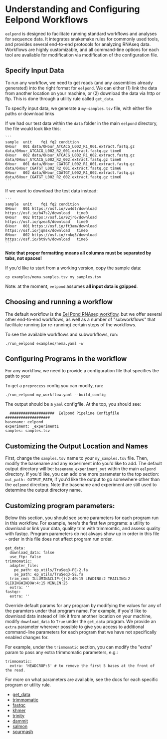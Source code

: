 # Understanding and Configuring Eelpond Workflows

`eelpond` is designed to facilitate running standard workflows and analyses for sequence data. It integrates snakemake rules for commonly used tools, and provides several end-to-end protocols for analyzing RNAseq data. Workflows are highly customizable, and all command-line options for each tool are available for modification via modification of the configuration file.

## Specify Input Data

To run any workflow, we need to get reads (and any assemblies already generated) into the right format for `eelpond`. We can either (1) link the data from another location on your machine, or (2) download the data via http or ftp. This is done through a utility rule called `get_data`.

To specify input data, we generate a `my-samples.tsv` file, with either file paths or download links

If we had our test data within the `data` folder in the main `eelpond` directory, the file would look like this:

    ```
    sample  unit    fq1 fq2 condition
    0Hour   001 data/0Hour_ATCACG_L002_R1_001.extract.fastq.gz data/0Hour_ATCACG_L002_R2_001.extract.fastq.gz time0
    0Hour   002 data/0Hour_ATCACG_L002_R1_002.extract.fastq.gz data/0Hour_ATCACG_L002_R2_002.extract.fastq.gz time0
    6Hour   001 data/6Hour_CGATGT_L002_R1_001.extract.fastq.gz data/6Hour_CGATGT_L002_R2_001.extract.fastq.gz time6
    6Hour   002 data/6Hour_CGATGT_L002_R1_002.extract.fastq.gz data/6Hour_CGATGT_L002_R2_002.extract.fastq.gz time6
    ```

If we want to download the test data instead:

    ```
    sample  unit    fq1 fq2 condition
    0Hour   001 https://osf.io/vw4dt/download   https://osf.io/b47s2/download   time0
    0Hour   002 https://osf.io/92jr6/download   https://osf.io/qzea8/download   time0
    6Hour   001 https://osf.io/ft3am/download   https://osf.io/jqmsx/download   time6
    6Hour   002 https://osf.io/rnkq3/download   https://osf.io/bt9vh/download   time6
    ```

**Note that proper formatting means all columns must be separated by tabs, not spaces!**

If you'd like to start from a working version, copy the sample data:

```
cp examples/nema.samples.tsv my_samples.tsv
```

Note: at the moment, `eelpond` assumes **all input data is gzipped**.

## Choosing and running a workflow

The default workflow is the [Eel Pond RNAseq workflow](eel_pond_workflow.md), but we offer several other end-to-end workflows, as well as a number of "subworkflows" that facilitate running (or re-running) certain steps of the workflows. 

To see the available workflows and subworkflows, run:
```
./run_eelpond examples/nema.yaml -w 
```

## Configuring Programs in the workflow

For any workflow, we need to provide a configuration file that specifies the path to your 

To get a `preprocess` config you can modify, run:

```
./run_eelpond my_workflow.yaml --build_config
```

The output should be a `yaml` configfile. At the top, you should see:

```
  ####################  Eelpond Pipeline Configfile  ####################
basename: eelpond
experiment: _experiment1
samples: samples.tsv
```

## Customizing the Output Location and Names

First, change the `samples.tsv` name to your `my_samples.tsv` file. Then, modify the basename and any experiment info you'd like to add. The default output directory will be: `basename_experiment_out` within the main `eelpond` directory. If you'd like, you can add one more parameter to the top section: `out_path: OUTPUT_PATH`, if you'd like the output to go somewhere other than the `eelpond` directory. Note the basename and experiment are still used to determine the output directory name.


## Customizing program parameters:

Below this section, you should see some parameters for each program run in this workflow. For example, here's the first few programs: a utility to download or link your data, quality trim with trimmomtic, and assess quality with fastqc. Program parameters do not always show up in order in this file - order in this file does not affect program run order.

```
get_data:
  download_data: false
  use_ftp: false
trimmomatic:
  adapter_file:
    pe_path: ep_utils/TruSeq3-PE-2.fa
    se_path: ep_utils/TruSeq3-SE.fa
  trim_cmd: ILLUMINACLIP:{}:2:40:15 LEADING:2 TRAILING:2 SLIDINGWINDOW:4:15 MINLEN:25
  extra: ''
fastqc:
  extra: ''
```

Override default params for any program by modifying the values for any of the paramters under that program name. For example, if you'd like to download data instead of link it from another location on your machine, modify `download_data` to `True` under the `get_data` program. We provide an `extra` parameter wherever possible to give you access to additional command-line parameters for each program that we have not specifically enabled changes for.

For example, under the `trimmomatic` section, you can modify the "extra" param to pass any extra trimmomatic parameters, e.g.:

```
trimmomatic:
  extra: 'HEADCROP:5' # to remove the first 5 bases at the front of the read.
```

For more on what parameters are available, see the docs for each specific program or utility rule.

  - [get_data](get_data.md)
  - [trimmomatic](trimmomatic.md)
  - [fastqc](fastqc.md)
  - [khmer](khmer.md)
  - [trinity](trinity.md)
  - [dammit](dammit.md)
  - [salmon](salmon.md)
  - [sourmash](sourmash.md)
